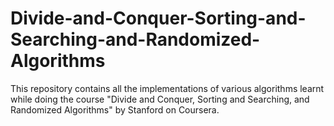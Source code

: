 # Divide-and-Conquer-Sorting-and-Searching-and-Randomized-Algorithms

This repository contains all the implementations of various algorithms learnt while doing the course "Divide and Conquer, Sorting and Searching, and Randomized Algorithms" by Stanford on Coursera.
